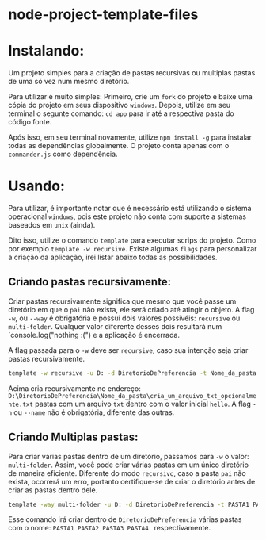 # node-project-template-files

# Instalando:

Um projeto simples para a criação de pastas recursivas ou multiplas pastas de uma só vez num mesmo diretório. 

Para utilizar é muito simples: Primeiro, crie um `fork` do projeto e baixe uma cópia do projeto em seus dispositivo `windows`. Depois, utilize em seu terminal o segunte comando: `cd app` para ir até a respectiva pasta do código fonte. 

Após isso, em seu terminal novamente, utilize `npm install -g` para instalar todas as dependências globalmente. O projeto conta apenas com o `commander.js` como dependência. 

# Usando: 

Para utilizar, é importante notar que é necessário está utilizando o sistema operacional `windows`, pois este projeto não conta com suporte a sistemas baseados em `unix` (ainda). 

Dito isso, utilize o comando `template` para executar scrips do projeto. Como por exemplo `template -w recursive`. Existe algumas `flags` para personalizar a criação da aplicação, irei listar abaixo todas as possibilidades.

## Criando pastas recursivamente: 

Criar pastas recursivamente significa que mesmo que você passe um diretório em que o `pai` não exista, ele será criado até atingir o objeto. A flag `-w`, ou `--way` é obrigatória e possui dois valores possivéis: `recursive` ou `multi-folder`.  Qualquer valor diferente desses dois resultará num `console.log("nothing :(") e a aplicação é encerrada. 

A flag passada para o `-w` deve ser `recursive`, caso sua intenção seja criar pastas recursivamente. 

```bash
template -w recursive -u D: -d DiretorioDePreferencia -t Nome_da_pasta -n cria_um_arquivo_txt_opcionalmente
```
Acima cria recursivamente no endereço: `D:\DiretorioDePreferencia\Nome_da_pasta\cria_um_arquivo_txt_opcionalmente.txt` pastas com um arquivo `txt` dentro com o valor inicial `hello`. A flag `-n` ou `--name` não é obrigatória, diferente das outras. 

## Criando Multiplas pastas: 

Para criar várias pastas dentro de um diretório, passamos para `-w` o valor: `multi-folder`. Assim, você pode criar várias pastas em um único diretório de maneira eficiente. Diferente do modo `recursivo`, caso a pasta `pai` não exista, ocorrerá um erro, portanto certifique-se de criar o diretório antes de criar as pastas dentro dele. 

```bash
template -way multi-folder -u D: -d DiretorioDePreferencia -t PASTA1 PASTA2 PASTA3 PASTA4 
```
Esse comando irá criar dentro de `DiretorioDePreferencia` várias pastas com o nome: `PASTA1 PASTA2 PASTA3 PASTA4 ` respectivamente. 
